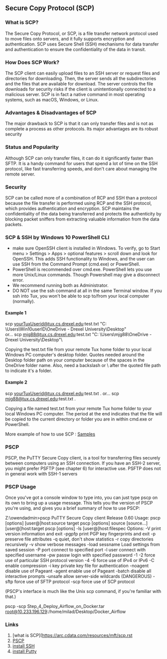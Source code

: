 ## Secure Copy Protocol (SCP)

### What is SCP?

The Secure Copy Protocol, or SCP, is a file transfer network protocol used to move files onto servers, and it fully supports encryption and authentication. SCP uses Secure Shell (SSH) mechanisms for data transfer and authentication to ensure the confidentiality of the data in transit.

### How Does SCP Work?

The SCP client can easily upload files to an SSH server or request files and directories for downloading. Then, the server sends all the subdirectories and the files that are available for download. The server controls the file downloads for security risks if the client is unintentionally connected to a malicious server. SCP is in fact a native command in most operating systems, such as macOS, Windows, or Linux.

### Advantages & Disadvantages of SCP

The major drawback to SCP is that it can only transfer files and is not as complete a process as other protocols.
Its major advantages are its robust security

### Status and Popularity

Although SCP can only transfer files, it can do it significantly faster than SFTP.
It is a handy command for users that spend a lot of time on the SSH protocol, like fast transferring speeds, and don't care about managing the remote server.

### Security

SCP can be called more of a combination of RCP and SSH than a protocol because the file transfer is performed using RCP and the SSH protocol, which provides authentication and encryption. SCP maintains the confidentiality of the data being transferred and protects the authenticity by blocking packet sniffers from extracting valuable information from the data packets.


### SCP & SSH by Windows 10 PowerShell CLI

- make sure OpenSSH client is installed in Windows.
  To verify, go to Start menu > Settings > Apps > optional features > scroll down and look for OpenSSH.
  This adds SSH functionality to Windows,
  and the user can use SSH from the Command Prompt (cmd.exe) or PowerShell.
- PowerShell is recommended over cmd.exe. PowerShell lets you use more Unix/Linux commands. Though Powershell may give a disconnect error.
- We recommend running both as Administrator.
- DO NOT use the ssh command at all in the same Terminal window.
  If you ssh into Tux, you won't be able to scp to/from your local computer (normally).

#### Example 1
scp yourTuxUserid@tux.cs.drexel.edu:test.txt "C: \Users\Win10userID\OneDrive - Drexel University\Desktop"\
or...
scp mjg88@tux.cs.drexel.edu:test.txt "C: \Users\mjg88\OneDrive - Drexel University\Desktop"\

Copying the test.txt file from your remote Tux home folder to your local Windows PC computer's desktop folder.
Quotes needed around the Desktop folder path on your computer because of the spaces in the OneDrive folder name.
Also, need a backslash or \ after the quoted file path to indicate it's a folder.

#### Example 2
scp yourTuxUserid@tux.cs.drexel.edu:test.txt .
or...
scp mjg88@tux.cs.drexel.edu:test.txt .

Copying a file named test.txt from your remote Tux home folder to your local Windows PC computer.
The period at the end indicates that the file will be copied to the current directory or folder you are in within cmd.exe or PowerShell.

More example of how to use SCP : [Samples](https://support.cci.drexel.edu/cci-virtual-lab-resources/scp-or-ssh-or-sftp-gui-or-cli/scp-windows-10-powershell-cli-command-line-interface/)


### PSCP

PSCP, the PuTTY Secure Copy client, is a tool for transferring files securely between computers using an SSH connection.
If you have an SSH-2 server, you might prefer PSFTP (see chapter 6) for interactive use. PSFTP does not in general work with SSH-1 servers


### PSCP Usage

Once you've got a console window to type into, you can just type pscp on its own to bring up a usage message. This tells you the version of PSCP you're using, and gives you a brief summary of how to use PSCP:

Z:\owendadmin>pscp
PuTTY Secure Copy client
Release 0.60
Usage: pscp [options] [user@]host:source target
       pscp [options] source [source...] [user@]host:target
       pscp [options] -ls [user@]host:filespec
Options:
  -V        print version information and exit
  -pgpfp    print PGP key fingerprints and exit
  -p        preserve file attributes
  -q        quiet, don't show statistics
  -r        copy directories recursively
  -v        show verbose messages
  -load sessname  Load settings from saved session
  -P port   connect to specified port
  -l user   connect with specified username
  -pw passw login with specified password
  -1 -2     force use of particular SSH protocol version
  -4 -6     force use of IPv4 or IPv6
  -C        enable compression
  -i key    private key file for authentication
  -noagent  disable use of Pageant
  -agent    enable use of Pageant
  -batch    disable all interactive prompts
  -unsafe   allow server-side wildcards (DANGEROUS)
  -sftp     force use of SFTP protocol
  -scp      force use of SCP protocol

(PSCP's interface is much like the Unix scp command, if you're familiar with that.) 



pscp -scp Step_4_Deploy_Airflow_on_Docker.tar root@10.233.196.129:/home/milad/Desktop/Docker_Airflow

### Links
1. [what is SCP](https://arc.cdata.com/resources/mft/scp.rst
2. [PSCP](https://the.earth.li/~sgtatham/putty/0.60/htmldoc/Chapter5.html)
3. [install SSH](https://github.com/PowerShell/Win32-OpenSSH)
4. [install Putty](https://www.chiark.greenend.org.uk/~sgtatham/putty/latest.html)
